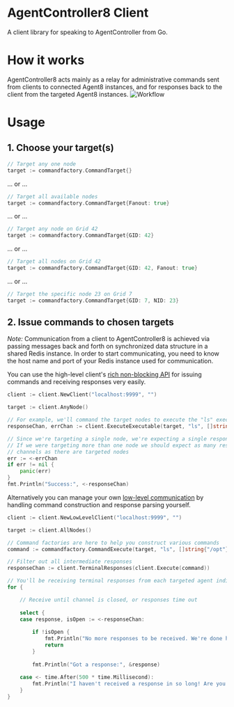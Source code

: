 # AgentController8 Client #
A client library for speaking to AgentController from Go.

# How it works #
AgentController8 acts mainly as a relay for administrative commands sent from clients to connected Agent8 instances, and for 
responses back to the client from the targeted Agent8 instances.
![Workflow](https://raw.githubusercontent.com/Jumpscale/agentcontroller8/master/client/ac2.png)

# Usage #
## 1. Choose your target(s) ##
```go
// Target any one node
target := commandfactory.CommandTarget{}
```
... or ...
```go
// Target all available nodes
target := commandfactory.CommandTarget{Fanout: true}
```
... or ...
```go
// Target any node on Grid 42
target := commandfactory.CommandTarget{GID: 42}
```
... or ...
```go
// Target all nodes on Grid 42
target := commandfactory.CommandTarget{GID: 42, Fanout: true}
```
... or ...
```go
// Target the specific node 23 on Grid 7
target := commandfactory.CommandTarget{GID: 7, NID: 23}
```

## 2. Issue commands to chosen targets ##

*Note:* Communication from a client to AgentController8 is achieved via passing messages back and forth on synchronized data structure in a shared Redis instance. In order to start communicating, you need to know the host name and port of your Redis instance used for communication.

You can use the high-level client's [rich non-blocking API](https://godoc.org/github.com/Jumpscale/agentcontroller8/client#Client) for issuing commands and receiving responses very easily.
```go
client := client.NewClient("localhost:9999", "")

target := client.AnyNode()

// For example, we'll command the target nodes to execute the "ls" executable with the arguments "/opt"
responseChan, errChan := client.ExecuteExecutable(target, "ls", []string{"/opt"})

// Since we're targeting a single node, we're expecting a single response
// If we were targeting more than one node we should expect as many responses out of the response 
// channels as there are targeted nodes
err := <-errChan
if err != nil {
    panic(err)
}
fmt.Println("Success:", <-responseChan)
```

Alternatively you can manage your own [low-level communication](https://godoc.org/github.com/Jumpscale/agentcontroller8/client#LowLevelClient) by handling command construction and response parsing yourself.

```go
client := client.NewLowLevelClient("localhost:9999", "")

target := client.AllNodes()

// Command factories are here to help you construct various commands
command := commandfactory.CommandExecute(target, "ls", []string{"/opt"})

// Filter out all intermediate responses
responseChan := client.TerminalResponses(client.Execute(command))

// You'll be receiving terminal responses from each targeted agent individually
for {

	// Receive until channel is closed, or responses time out
	
	select {
	case response, isOpen := <-responseChan:
	
		if !isOpen { 
			fmt.Println("No more responses to be received. We're done here.")
			return
		}
		
		fmt.Println("Got a response:", &response)
		
	case <- time.After(500 * time.Millisecond):
		fmt.Println("I haven't received a response in so long! Are you sure everything is okay?")
	}
}
```
